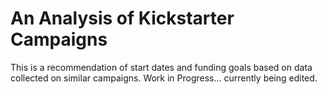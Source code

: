 # An Analysis of Kickstarter Campaigns
This is a recommendation of start dates and funding goals based on data collected on similar campaigns. 
Work in Progress... currently being edited.
